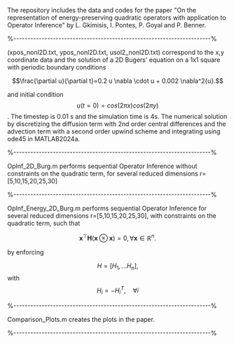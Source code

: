 The repository includes the data and codes for the paper "On the representation of energy-preserving quadratic operators with application to Operator Inference" by L. Gkimisis, I. Pontes, P. Goyal and P. Benner.

%----------------------------------------------------------------------%

(xpos_nonl2D.txt, ypos_nonl2D.txt, usol2_nonl2D.txt) correspond to the x,y coordinate data and the solution of a 2D Bugers' equation on a 1x1 square with periodic boundary conditions

$$\frac{\partial u}{\partial t}=0.2 u  \nabla \cdot u + 0.002 \nabla^2{u}.$$

and initial condition $$u(t = 0) = cos(2\pi x)cos(2\pi y)$$. The timestep is 0.01 s and the simulation time is 4s. The numerical solution by discretizing the diffusion term with 2nd order central differences and the advection term with a second order upwind scheme and integrating using ode45 in MATLAB2024a.

%----------------------------------------------------------------------%

OpInf_2D_Burg.m performs sequential Operator Inference without constraints on the quadratic term, for several reduced dimensions r=[5,10,15,20,25,30]

%----------------------------------------------------------------------%

OpInf_Energy_2D_Burg.m performs sequential Operator Inference for several reduced dimensions r=[5,10,15,20,25,30], with constraints on the quadratic term, such that 

$$\mathbf{x}^\top\mathbf{H} \left( \mathbf{x} \otimes \mathbf{x} \right) =0, \forall \mathbf{x} \in \mathbb{R}^n.$$

by enforcing

$$H=[H_1, \dots H_n],$$ with $$H_i = - H_i^T, \quad \forall i$$

%----------------------------------------------------------------------%

Comparison_Plots.m creates the plots in the paper.

%----------------------------------------------------------------------%
